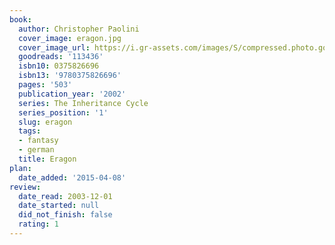 ```yaml
---
book:
  author: Christopher Paolini
  cover_image: eragon.jpg
  cover_image_url: https://i.gr-assets.com/images/S/compressed.photo.goodreads.com/books/1366212852l/113436._SX98_.jpg
  goodreads: '113436'
  isbn10: 0375826696
  isbn13: '9780375826696'
  pages: '503'
  publication_year: '2002'
  series: The Inheritance Cycle
  series_position: '1'
  slug: eragon
  tags:
  - fantasy
  - german
  title: Eragon
plan:
  date_added: '2015-04-08'
review:
  date_read: 2003-12-01
  date_started: null
  did_not_finish: false
  rating: 1
---
```

